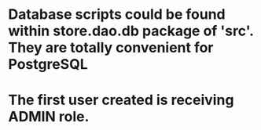 # Database scripts could be found within store.dao.db package of 'src'. They are totally convenient for PostgreSQL
# The first user created is receiving ADMIN role.

